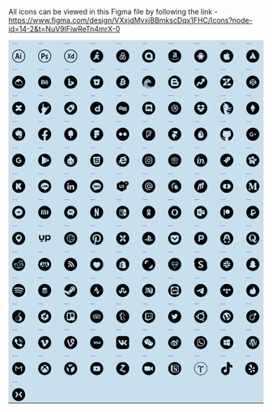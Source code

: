 All icons can be viewed in this Figma file by following the link - https://www.figma.com/design/VXxjdMvxjBBmkscDqx1FHC/Icons?node-id=14-2&t=NuV9lFiwReTn4mrX-0

<img src="https://github.com/KorradoInganamorte/images/blob/main/icons_social_black/image.png"/>
